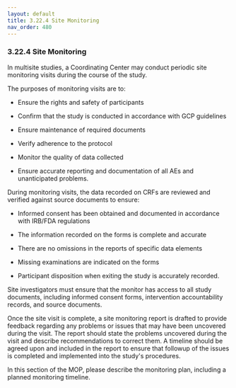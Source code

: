 ```yaml
---
layout: default
title: 3.22.4 Site Monitoring
nav_order: 480
---
```


### 3.22.4 Site Monitoring

In multisite studies, a Coordinating Center may conduct periodic site
monitoring visits during the course of the study.

The purposes of monitoring visits are to:

-   Ensure the rights and safety of participants

-   Confirm that the study is conducted in accordance with GCP
    guidelines

-   Ensure maintenance of required documents

-   Verify adherence to the protocol

-   Monitor the quality of data collected

-   Ensure accurate reporting and documentation of all AEs and
    unanticipated problems.

During monitoring visits, the data recorded on CRFs are reviewed and
verified against source documents to ensure:

-   Informed consent has been obtained and documented in accordance with
    IRB/FDA regulations

-   The information recorded on the forms is complete and accurate

-   There are no omissions in the reports of specific data elements

-   Missing examinations are indicated on the forms

-   Participant disposition when exiting the study is accurately
    recorded.

Site investigators must ensure that the monitor has access to all study
documents, including informed consent forms, intervention accountability
records, and source documents.

Once the site visit is complete, a site monitoring report is drafted to
provide feedback regarding any problems or issues that may have been
uncovered during the visit. The report should state the problems
uncovered during the visit and describe recommendations to correct them.
A timeline should be agreed upon and included in the report to ensure
that followup of the issues is completed and implemented into the
study's procedures.

In this section of the MOP, please describe the monitoring plan,
including a planned monitoring timeline.

